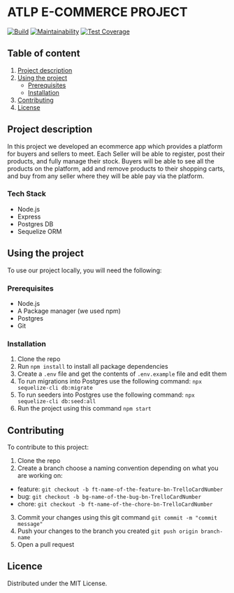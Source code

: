 # ATLP E-COMMERCE PROJECT

[![Build](https://github.com/atlp-rwanda/ecommerce-app-cogito-bn/actions/workflows/CI.yml/badge.svg)](https://github.com/atlp-rwanda/ecommerce-app-cogito-bn/actions/workflows/CI.yml) [![Maintainability](https://api.codeclimate.com/v1/badges/71aab2013669174f9ea6/maintainability)](https://codeclimate.com/github/atlp-rwanda/ecommerce-app-cogito-bn/maintainability) [![Test Coverage](https://api.codeclimate.com/v1/badges/71aab2013669174f9ea6/test_coverage)](https://codeclimate.com/github/atlp-rwanda/ecommerce-app-cogito-bn/test_coverage)

## Table of content

1. [Project description](#project-description)
2. [Using the project](#Using-the-project)
   - [Prerequisites](#Prerequisites)
   - [Installation](#Installation)
3. [Contributing](#Contributing)
4. [License](#Licence)

## Project description

In this project we developed an ecommerce app which provides a platform for buyers and sellers to meet. Each Seller will be able to register, post their products, and fully manage their stock. Buyers will be able to see all the products on the platform, add and remove products to their shopping carts, and buy from any seller where they will be able pay via the platform.

### Tech Stack

- Node.js
- Express
- Postgres DB
- Sequelize ORM

## Using the project

To use our project locally, you will need the following:

### Prerequisites

- Node.js
- A Package manager (we used npm)
- Postgres
- Git

### Installation

1. Clone the repo
2. Run `npm install` to install all package dependencies
3. Create a `.env` file and get the contents of `.env.example` file and edit them
4. To run migrations into Postgres use the following command:
   `npx sequelize-cli db:migrate`
5. To run seeders into Postgres use the following command:
   `npx sequelize-cli db:seed:all`
6. Run the project using this command `npm start`

## Contributing

To contribute to this project:

1. Clone the repo
2. Create a branch choose a naming convention depending on what you are working on:

- feature: `git checkout -b ft-name-of-the-feature-bn-TrelloCardNumber`
- bug: `git checkout -b bg-name-of-the-bug-bn-TrelloCardNumber `
- chore: `git checkout -b ft-name-of-the-chore-bn-TrelloCardNumber `

3. Commit your changes using this git command `git commit -m "commit message"`
4. Push your changes to the branch you created `git push origin branch-name`
5. Open a pull request

## Licence

Distributed under the MIT License.
